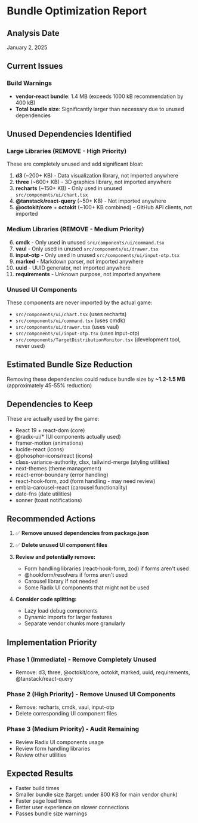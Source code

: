 # Bundle Optimization Report

## Analysis Date

January 2, 2025

## Current Issues

### Build Warnings

- **vendor-react bundle**: 1.4 MB (exceeds 1000 kB recommendation by 400 kB)
- **Total bundle size**: Significantly larger than necessary due to unused dependencies

## Unused Dependencies Identified

### Large Libraries (REMOVE - High Priority)

These are completely unused and add significant bloat:

1. **d3** (~200+ KB) - Data visualization library, not imported anywhere
2. **three** (~600+ KB) - 3D graphics library, not imported anywhere  
3. **recharts** (~150+ KB) - Only used in unused `src/components/ui/chart.tsx`
4. **@tanstack/react-query** (~50+ KB) - Not imported anywhere
5. **@octokit/core** + **octokit** (~100+ KB combined) - GitHub API clients, not imported

### Medium Libraries (REMOVE - Medium Priority)

6. **cmdk** - Only used in unused `src/components/ui/command.tsx`
7. **vaul** - Only used in unused `src/components/ui/drawer.tsx`
8. **input-otp** - Only used in unused `src/components/ui/input-otp.tsx`
9. **marked** - Markdown parser, not imported anywhere
10. **uuid** - UUID generator, not imported anywhere
11. **requirements** - Unknown purpose, not imported anywhere

### Unused UI Components

These components are never imported by the actual game:

- `src/components/ui/chart.tsx` (uses recharts)
- `src/components/ui/command.tsx` (uses cmdk)
- `src/components/ui/drawer.tsx` (uses vaul)
- `src/components/ui/input-otp.tsx` (uses input-otp)
- `src/components/TargetDistributionMonitor.tsx` (development tool, never used)

## Estimated Bundle Size Reduction

Removing these dependencies could reduce bundle size by **~1.2-1.5 MB** (approximately 45-55% reduction)

## Dependencies to Keep

These are actually used by the game:

- React 19 + react-dom (core)
- @radix-ui/* (UI components actually used)
- framer-motion (animations)
- lucide-react (icons)
- @phosphor-icons/react (icons)
- class-variance-authority, clsx, tailwind-merge (styling utilities)
- next-themes (theme management)
- react-error-boundary (error handling)
- react-hook-form, zod (form handling - may need review)
- embla-carousel-react (carousel functionality)
- date-fns (date utilities)
- sonner (toast notifications)

## Recommended Actions

1. ✅ **Remove unused dependencies from package.json**
2. ✅ **Delete unused UI component files**
3. **Review and potentially remove:**
   - Form handling libraries (react-hook-form, zod) if forms aren't used
   - @hookform/resolvers if forms aren't used
   - Carousel library if not needed
   - Some Radix UI components that might not be used

4. **Consider code splitting:**
   - Lazy load debug components
   - Dynamic imports for larger features
   - Separate vendor chunks more granularly

## Implementation Priority

### Phase 1 (Immediate) - Remove Completely Unused

- Remove: d3, three, @octokit/core, octokit, marked, uuid, requirements, @tanstack/react-query

### Phase 2 (High Priority) - Remove Unused UI Components

- Remove: recharts, cmdk, vaul, input-otp
- Delete corresponding UI component files

### Phase 3 (Medium Priority) - Audit Remaining

- Review Radix UI components usage
- Review form handling libraries
- Review other utilities

## Expected Results

- Faster build times
- Smaller bundle size (target: under 800 KB for main vendor chunk)
- Faster page load times
- Better user experience on slower connections
- Passes bundle size warnings

